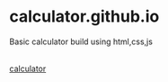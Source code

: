 # calculator.github.io
<p>Basic calculator build using html,css,js</p>
<br>
<a href="https://ravi-chandra2709.github.io/calculator.github.io/" >calculator</a>
